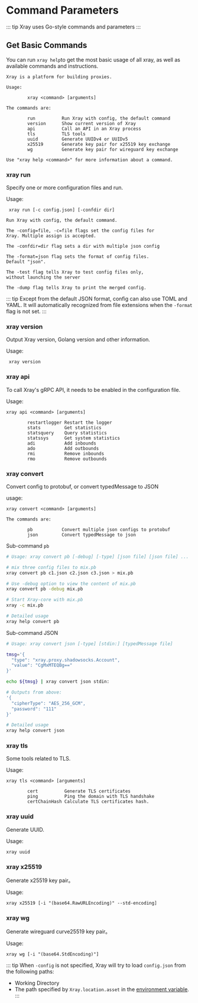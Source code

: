# Command Parameters

::: tip
Xray uses Go-style commands and parameters
:::

## Get Basic Commands

You can run `xray help`to get the most basic usage of all xray, as well as available commands and instructions.

```
Xray is a platform for building proxies.

Usage:

        xray <command> [arguments]

The commands are:

        run          Run Xray with config, the default command
        version      Show current version of Xray
        api          Call an API in an Xray process
        tls          TLS tools
        uuid         Generate UUIDv4 or UUIDv5
        x25519       Generate key pair for x25519 key exchange
        wg           Generate key pair for wireguard key exchange

Use "xray help <command>" for more information about a command.

```
### xray run

Specify one or more configuration files and run.

Usage:

```
 xray run [-c config.json] [-confdir dir]
```

```
Run Xray with config, the default command.

The -config=file, -c=file flags set the config files for
Xray. Multiple assign is accepted.

The -confdir=dir flag sets a dir with multiple json config

The -format=json flag sets the format of config files.
Default "json".

The -test flag tells Xray to test config files only,
without launching the server

The -dump flag tells Xray to print the merged config.
```
::: tip
Except from the default JSON format, config can also use TOML and YAML. It will automatically recognized from file extensions when the `-format` flag is not set.
:::

### xray version

Output Xray version, Golang version and other information.

Usage:

```
 xray version
```

### xray api

To call Xray's gRPC API, it needs to be enabled in the configuration file.

Usage:

```
xray api <command> [arguments]
```

```
        restartlogger Restart the logger
        stats         Get statistics
        statsquery    Query statistics
        statssys      Get system statistics
        adi           Add inbounds
        ado           Add outbounds
        rmi           Remove inbounds
        rmo           Remove outbounds
```

### xray convert

Convert config to protobuf, or convert typedMessage to JSON

usage:

```
xray convert <command> [arguments]

The commands are:

        pb           Convert multiple json configs to protobuf
        json         Convert typedMessage to json
```

Sub-command `pb`
```bash
# Usage: xray convert pb [-debug] [-type] [json file] [json file] ...

# mix three config files to mix.pb
xray convert pb c1.json c2.json c3.json > mix.pb

# Use -debug option to view the content of mix.pb
xray convert pb -debug mix.pb

# Start Xray-core with mix.pb
xray -c mix.pb

# Detailed usage
xray help convert pb
```

Sub-command JSON
```bash
# Usage: xray convert json [-type] [stdin:] [typedMessage file]

tmsg='{
  "type": "xray.proxy.shadowsocks.Account",
  "value": "CgMxMTEQBg=="
}'

echo ${tmsg} | xray convert json stdin:

# Outputs from above:
'{
  "cipherType": "AES_256_GCM",
  "password": "111"
}'

# Detailed usage
xray help convert json
```

### xray tls

Some tools related to TLS.

Usage:

```
xray tls <command> [arguments]
```

```
        cert          Generate TLS certificates
        ping          Ping the domain with TLS handshake
        certChainHash Calculate TLS certificates hash.
```

### xray uuid

Generate UUID.

Usage:

```
xray uuid
```

### xray x25519
Generate x25519 key pair。

Usage:

```
xray x25519 [-i "(base64.RawURLEncoding)" --std-encoding]
```

### xray wg
Generate wireguard curve25519 key pair。

Usage:

```
xray wg [-i "(base64.StdEncoding)"]
```

::: tip
When `-config` is not specified, Xray will try to load `config.json` from the following paths:

- Working Directory
- The path specified by `Xray.location.asset` in the [environment variable](../config/features/env.md).
  :::
